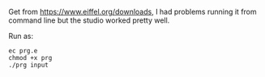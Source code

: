 Get from https://www.eiffel.org/downloads, I had problems running it from command line but the studio worked pretty well.


Run as:
```
ec prg.e
chmod +x prg
./prg input
```
